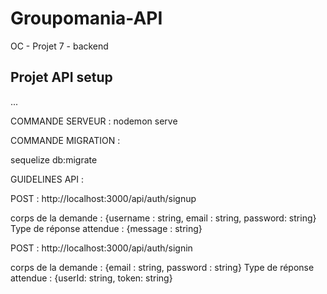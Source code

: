 # Groupomania-API
OC - Projet 7 - backend

## Projet API setup

...

COMMANDE SERVEUR :
nodemon serve


COMMANDE MIGRATION :

sequelize db:migrate


GUIDELINES API :

POST : http://localhost:3000/api/auth/signup

corps de la demande : {username : string, email : string, password: string}
Type de réponse attendue : {message : string}

POST : http://localhost:3000/api/auth/signin

corps de la demande : {email : string, password : string}
Type de réponse attendue : {userId: string, token: string}